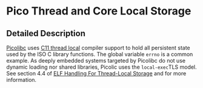 # Pico Thread and Core Local Storage
## Detailed Description
[Picolibc](https://github.com/picolibc/picolibc) uses [C11 thread local](https://en.wikipedia.org/wiki/Thread-local_storage) compiler support to hold all persistent state used by the ISO C library functions.  The global variable `errno` is a common example. As deeply embedded systems targeted by Picolibc do not use dynamic loading nor shared libraries,  Picolic uses the `local-exec`TLS model. See section 4.4 of [ELF Handling For Thread-Local Storage](https://www.akkadia.org/drepper/tls.pdf) and for more information.
<!--stackedit_data:
eyJoaXN0b3J5IjpbNTE3NzI0OTYyLC0xMDUzNDYxMTYzLDEzMD
A5MTI0MzksLTgzNjQyMDI3NSwtOTMyNjYxODAyLC0xNzYwNTEz
NTk4LDc4NzM2ODUxOF19
-->